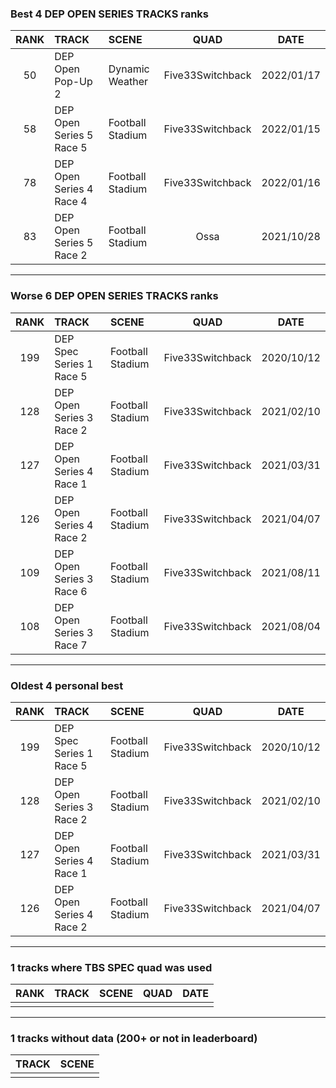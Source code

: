 ### Best 4 DEP OPEN SERIES TRACKS ranks
|RANK|TRACK|SCENE|QUAD|DATE|
|:---:|:---|:---|:---:|:---:|
|50|DEP Open Pop-Up 2|Dynamic Weather|Five33Switchback|2022/01/17|
|58|DEP Open Series 5 Race 5|Football Stadium|Five33Switchback|2022/01/15|
|78|DEP Open Series 4 Race 4|Football Stadium|Five33Switchback|2022/01/16|
|83|DEP Open Series 5 Race 2|Football Stadium|Ossa|2021/10/28|
---
### Worse 6 DEP OPEN SERIES TRACKS ranks
|RANK|TRACK|SCENE|QUAD|DATE|
|:---:|:---|:---|:---:|:---:|
|199|DEP Spec Series 1 Race 5|Football Stadium|Five33Switchback|2020/10/12|
|128|DEP Open Series 3 Race 2|Football Stadium|Five33Switchback|2021/02/10|
|127|DEP Open Series 4 Race 1|Football Stadium|Five33Switchback|2021/03/31|
|126|DEP Open Series 4 Race 2|Football Stadium|Five33Switchback|2021/04/07|
|109|DEP Open Series 3 Race 6|Football Stadium|Five33Switchback|2021/08/11|
|108|DEP Open Series 3 Race 7|Football Stadium|Five33Switchback|2021/08/04|
---
### Oldest 4 personal best
|RANK|TRACK|SCENE|QUAD|DATE|
|:---:|:---|:---|:---:|:---:|
|199|DEP Spec Series 1 Race 5|Football Stadium|Five33Switchback|2020/10/12|
|128|DEP Open Series 3 Race 2|Football Stadium|Five33Switchback|2021/02/10|
|127|DEP Open Series 4 Race 1|Football Stadium|Five33Switchback|2021/03/31|
|126|DEP Open Series 4 Race 2|Football Stadium|Five33Switchback|2021/04/07|
---
### 1 tracks where TBS SPEC quad was used
|RANK|TRACK|SCENE|QUAD|DATE|
|:---:|:---|:---|:---:|:---:|
||||||
---
### 1 tracks without data (200+ or not in leaderboard)
|TRACK|SCENE|
|:---|:---|
|||
